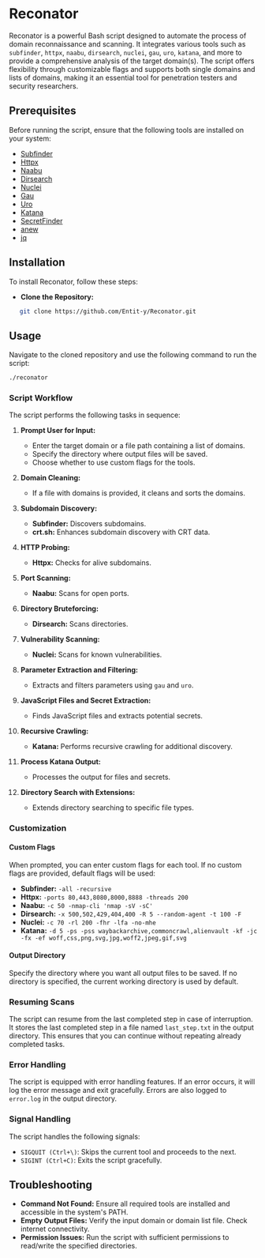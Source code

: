 # Reconator
Reconator is a powerful Bash script designed to automate the process of domain reconnaissance and scanning. It integrates various tools such as `subfinder`, `httpx`, `naabu`, `dirsearch`, `nuclei`, `gau`, `uro`, `katana`, and more to provide a comprehensive analysis of the target domain(s). The script offers flexibility through customizable flags and supports both single domains and lists of domains, making it an essential tool for penetration testers and security researchers.

## Prerequisites

Before running the script, ensure that the following tools are installed on your system:

- [Subfinder](https://github.com/projectdiscovery/subfinder)
- [Httpx](https://github.com/projectdiscovery/httpx)
- [Naabu](https://github.com/projectdiscovery/naabu)
- [Dirsearch](https://github.com/maurosoria/dirsearch)
- [Nuclei](https://github.com/projectdiscovery/nuclei)
- [Gau](https://github.com/lc/gau)
- [Uro](https://github.com/s0md3v/uro)
- [Katana](https://github.com/projectdiscovery/katana)
- [SecretFinder](https://github.com/m4ll0k/SecretFinder)
- [anew](https://github.com/tomnomnom/anew)
- [jq](https://stedolan.github.io/jq/)

## Installation

To install Reconator, follow these steps:

 - **Clone the Repository:**

```bash
   git clone https://github.com/Entit-y/Reconator.git
```

## Usage

Navigate to the cloned repository and use the following command to run the script:

```bash
./reconator
```

### Script Workflow

The script performs the following tasks in sequence:

1. **Prompt User for Input:**
    - Enter the target domain or a file path containing a list of domains.
    - Specify the directory where output files will be saved.
    - Choose whether to use custom flags for the tools.
    
2. **Domain Cleaning:**
    - If a file with domains is provided, it cleans and sorts the domains.
    
3. **Subdomain Discovery:**
    - **Subfinder:** Discovers subdomains.
    - **crt.sh:** Enhances subdomain discovery with CRT data.
    
4. **HTTP Probing:**
    - **Httpx:** Checks for alive subdomains.
    
5. **Port Scanning:**
    - **Naabu:** Scans for open ports.
    
6. **Directory Bruteforcing:**
    - **Dirsearch:** Scans directories.
    
7. **Vulnerability Scanning:**
    - **Nuclei:** Scans for known vulnerabilities.
    
8. **Parameter Extraction and Filtering:**
    - Extracts and filters parameters using `gau` and `uro`.
    
9. **JavaScript Files and Secret Extraction:**
    - Finds JavaScript files and extracts potential secrets.
    
10. **Recursive Crawling:**
    - **Katana:** Performs recursive crawling for additional discovery.
    
11. **Process Katana Output:**
    - Processes the output for files and secrets.
    
12. **Directory Search with Extensions:**
    - Extends directory searching to specific file types.

### Customization

#### Custom Flags

When prompted, you can enter custom flags for each tool. If no custom flags are provided, default flags will be used:

- **Subfinder:** `-all -recursive`
- **Httpx:** `-ports 80,443,8080,8000,8888 -threads 200`
- **Naabu:** `-c 50 -nmap-cli 'nmap -sV -sC'`
- **Dirsearch:** `-x 500,502,429,404,400 -R 5 --random-agent -t 100 -F`
- **Nuclei:** `-c 70 -rl 200 -fhr -lfa -no-mhe`
- **Katana:** `-d 5 -ps -pss waybackarchive,commoncrawl,alienvault -kf -jc -fx -ef woff,css,png,svg,jpg,woff2,jpeg,gif,svg`

#### Output Directory

Specify the directory where you want all output files to be saved. If no directory is specified, the current working directory is used by default.

### Resuming Scans

The script can resume from the last completed step in case of interruption. It stores the last completed step in a file named `last_step.txt` in the output directory. This ensures that you can continue without repeating already completed tasks.

### Error Handling

The script is equipped with error handling features. If an error occurs, it will log the error message and exit gracefully. Errors are also logged to `error.log` in the output directory.

### Signal Handling

The script handles the following signals:

- `SIGQUIT (Ctrl+\)`: Skips the current tool and proceeds to the next.
- `SIGINT (Ctrl+C)`: Exits the script gracefully.

## Troubleshooting

- **Command Not Found:** Ensure all required tools are installed and accessible in the system's PATH.
- **Empty Output Files:** Verify the input domain or domain list file. Check internet connectivity.
- **Permission Issues:** Run the script with sufficient permissions to read/write the specified directories.
